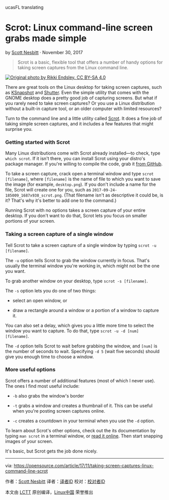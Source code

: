 ucasFL translating

# Scrot: Linux command-line screen grabs made simple

by [Scott Nesbitt][a] · November 30, 2017

> Scrot is a basic, flexible tool that offers a number of handy options for taking screen captures from the Linux command line.

[![Original photo by Rikki Endsley. CC BY-SA 4.0](https://opensource.com/sites/default/files/styles/image-full-size/public/lead-images/community-penguins-osdc-lead.png?itok=BmqsAF4A)][1]



There are great tools on the Linux desktop for taking screen captures, such as [KSnapshot][2] and [Shutter][3]. Even the simple utility that comes with the GNOME desktop does a pretty good job of capturing screens. But what if you rarely need to take screen captures? Or you use a Linux distribution without a built-in capture tool, or an older computer with limited resources?

Turn to the command line and a little utility called [Scrot][4]. It does a fine job of taking simple screen captures, and it includes a few features that might surprise you.

### Getting started with Scrot
Many Linux distributions come with Scrot already installed—to check, type `which scrot`. If it isn't there, you can install Scrot using your distro's package manager. If you're willing to compile the code, grab it [from GitHub][5].

To take a screen capture, crack open a terminal window and type `scrot [filename]`, where `[filename]` is the name of file to which you want to save the image (for example, `desktop.png`). If you don't include a name for the file, Scrot will create one for you, such as `2017-09-24-185009_1687x938_scrot.png`. (That filename isn't as descriptive it could be, is it? That's why it's better to add one to the command.)

Running Scrot with no options takes a screen capture of your entire desktop. If you don't want to do that, Scrot lets you focus on smaller portions of your screen.

### Taking a screen capture of a single window

Tell Scrot to take a screen capture of a single window by typing `scrot -u [filename]`.

The `-u` option tells Scrot to grab the window currently in focus. That's usually the terminal window you're working in, which might not be the one you want.

To grab another window on your desktop, type `scrot -s [filename]`.

The `-s` option lets you do one of two things:

*   select an open window, or

*   draw a rectangle around a window or a portion of a window to capture it.

You can also set a delay, which gives you a little more time to select the window you want to capture. To do that, type `scrot -u -d [num] [filename]`.

The `-d` option tells Scrot to wait before grabbing the window, and `[num]` is the number of seconds to wait. Specifying `-d 5` (wait five seconds) should give you enough time to choose a window.

### More useful options

Scrot offers a number of additional features (most of which I never use). The ones I find most useful include:

*   `-b` also grabs the window's border

*   `-t` grabs a window and creates a thumbnail of it. This can be useful when you're posting screen captures online.

*   `-c` creates a countdown in your terminal when you use the `-d` option.

To learn about Scrot's other options, check out the its documentation by typing `man scrot` in a terminal window, or [read it online][6]. Then start snapping images of your screen.

It's basic, but Scrot gets the job done nicely.

--------------------------------------------------------------------------------

via: https://opensource.com/article/17/11/taking-screen-captures-linux-command-line-scrot

作者：[Scott Nesbitt][a]
译者：[译者ID](https://github.com/译者ID)
校对：[校对者ID](https://github.com/校对者ID)

本文由 [LCTT](https://github.com/LCTT/TranslateProject) 原创编译，[Linux中国](https://linux.cn/) 荣誉推出

[a]:https://opensource.com/users/scottnesbitt
[1]:https://opensource.com/sites/default/files/styles/image-full-size/public/lead-images/community-penguins-osdc-lead.png?itok=BmqsAF4A
[2]:https://www.kde.org/applications/graphics/ksnapshot/
[3]:https://launchpad.net/shutter
[4]:https://github.com/dreamer/scrot
[5]:http://manpages.ubuntu.com/manpages/precise/man1/scrot.1.html
[6]:https://github.com/dreamer/scrot
